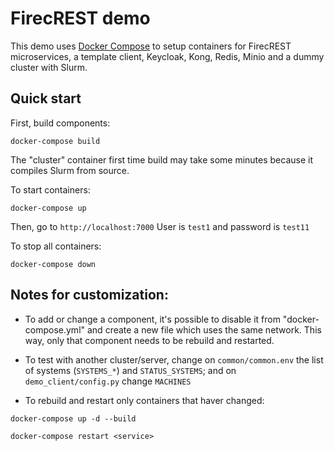 # FirecREST demo

This demo uses [Docker Compose](https://docs.docker.com/compose/install/) to setup containers for FirecREST microservices, a template client, Keycloak, Kong, Redis, Minio and a dummy cluster with Slurm.

## Quick start

First, build components:

`docker-compose build`

The "cluster" container first time build may take some minutes because it compiles Slurm from source.

To start containers:

`docker-compose up`

Then, go to `http://localhost:7000`  User is `test1` and password is `test11`


To stop all containers:

`docker-compose down`



## Notes for customization:

- To add or change a component, it's possible to disable it from "docker-compose.yml" and create a new file which uses the same network. This way, only that component needs to be rebuild and restarted.

- To test with another cluster/server, change on `common/common.env` the list of systems (`SYSTEMS_*`) and `STATUS_SYSTEMS`; and on `demo_client/config.py` change `MACHINES`

- To rebuild and restart only containers that haver changed:

`docker-compose up -d --build`

`docker-compose restart <service>`



